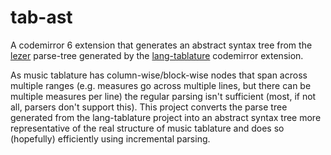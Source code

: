 # tab-ast
A codemirror 6 extension that generates an abstract syntax tree from the [lezer](https://lezer.codemirror.net/) parse-tree generated by the [lang-tablature](https://github.com/Stan15/lang-tablature) codemirror extension.

As music tablature has column-wise/block-wise nodes that span across multiple ranges (e.g. measures go across multiple lines, but there can be multiple measures per line) the regular parsing isn't sufficient (most, if not all, parsers don't support this). This project converts the parse tree generated from the lang-tablature project into an abstract syntax tree more representative of the real structure of music tablature and does so (hopefully) efficiently using incremental parsing.
